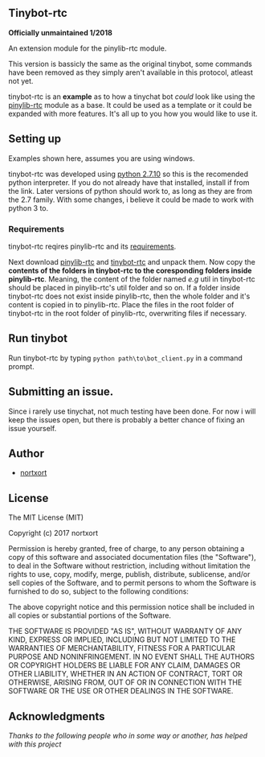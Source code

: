 ## Tinybot-rtc

**Officially unmaintained 1/2018**

An extension module for the pinylib-rtc module.

This version is bassicly the same as the original tinybot, some commands have been removed as they simply aren't available in this protocol, atleast not yet.

tinybot-rtc is an **example** as to how a tinychat bot *could* look like using the [pinylib-rtc](https://github.com/nortxort/pinylib-rtc) module as a base. It could be used as a template or it could be expanded with more features. It's all up to you how you would like to use it.

## Setting up

Examples shown here, assumes you are using windows.

tinybot-rtc was developed using [python 2.7.10](https://www.python.org/downloads/windows/ "python for windows") so this is the recomended python interpreter. If you do not already have that installed, install if from the link. Later versions of python should work to, as long as they are from the 2.7 family. With some changes, i believe it could be made to work with python 3 to.

### Requirements

tinybot-rtc reqires pinylib-rtc and its [requirements](https://github.com/nortxort/pinylib-rtc/blob/master/README.md#requirements "pinylib requirements").

Next download [pinylib-rtc](https://github.com/nortxort/pinylib-rtc/archive/master.zip "pinylib-rtc module") and [tinybot-rtc](https://github.com/nortxort/tinybot-rtc/archive/master.zip "pinylib-rtc extension module") and unpack them. Now copy the **contents of the folders in tinybot-rtc to the coresponding folders inside pinylib-rtc**. Meaning, the content of the folder named *e.g* util in tinybot-rtc should be placed in pinylib-rtc's util folder and so on. If a folder inside tinybot-rtc does not exist inside pinylib-rtc, then the whole folder and it's content is copied in to pinylib-rtc. Place the files in the root folder of tinybot-rtc in the root folder of pinylib-rtc, overwriting files if necessary.

## Run tinybot

Run tinybot-rtc by typing `python path\to\bot_client.py` in a command prompt.

## Submitting an issue.

Since i rarely use tinychat, not much testing have been done. For now i will keep the issues open, but there is probably a better chance of fixing an issue yourself.


## Author

* [nortxort](https://github.com/nortxort)

## License

The MIT License (MIT)

Copyright (c) 2017 nortxort

Permission is hereby granted, free of charge, to any person obtaining a copy of this software
and associated documentation files (the "Software"), to deal in the Software without restriction,
including without limitation the rights to use, copy, modify, merge, publish, distribute,
sublicense, and/or sell copies of the Software, and to permit persons to whom the Software
is furnished to do so, subject to the following conditions:

The above copyright notice and this permission notice
shall be included in all copies or substantial portions of the Software.

THE SOFTWARE IS PROVIDED "AS IS", WITHOUT WARRANTY OF ANY KIND, 
EXPRESS OR IMPLIED, INCLUDING BUT NOT LIMITED TO THE WARRANTIES OF MERCHANTABILITY, 
FITNESS FOR A PARTICULAR PURPOSE AND NONINFRINGEMENT. 
IN NO EVENT SHALL THE AUTHORS OR COPYRIGHT HOLDERS BE LIABLE FOR ANY CLAIM, 
DAMAGES OR OTHER LIABILITY, WHETHER IN AN ACTION OF CONTRACT, TORT OR OTHERWISE, 
ARISING FROM, OUT OF OR IN CONNECTION WITH THE SOFTWARE OR THE USE OR OTHER DEALINGS IN THE SOFTWARE.

## Acknowledgments

*Thanks to the following people who in some way or another, has helped with this project*



